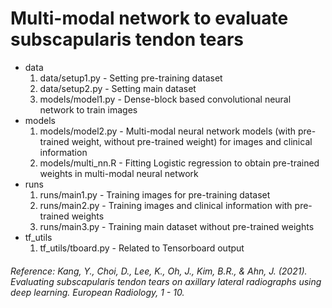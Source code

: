 # Multi-modal network to evaluate subscapularis tendon tears
- data
   1. data/setup1.py       - Setting pre-training dataset
   2. data/setup2.py       - Setting main dataset
   3. models/model1.py     - Dense-block based convolutional neural network to train images
- models
   1. models/model2.py     - Multi-modal neural network models (with pre-trained weight, without pre-trained weight) for images and clinical information
   2. models/multi_nn.R    - Fitting Logistic regression to obtain pre-trained weights in multi-modal neural network
- runs
   1. runs/main1.py        - Training images for pre-training dataset 
   2. runs/main2.py        - Training images and clinical information with pre-trained weights
   3. runs/main3.py        - Training main dataset without pre-trained weights
- tf_utils
   1. tf_utils/tboard.py   - Related to Tensorboard output

###### Reference: Kang, Y., Choi, D., Lee, K., Oh, J., Kim, B.R., & Ahn, J. (2021). Evaluating subscapularis tendon tears on axillary lateral radiographs using deep learning. European Radiology, 1 - 10.
